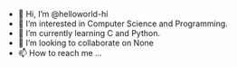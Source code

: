 - 👋 Hi, I’m @helloworld-hi
- 👀 I’m interested in Computer Science and Programming.
- 🌱 I’m currently learning C and Python.
- 💞️ I’m looking to collaborate on None
- 📫 How to reach me ...

<!---
helloworld-hi/helloworld-hi is a ✨ special ✨ repository because its `README.md` (this file) appears on your GitHub profile.
You can click the Preview link to take a look at your changes.
--->
